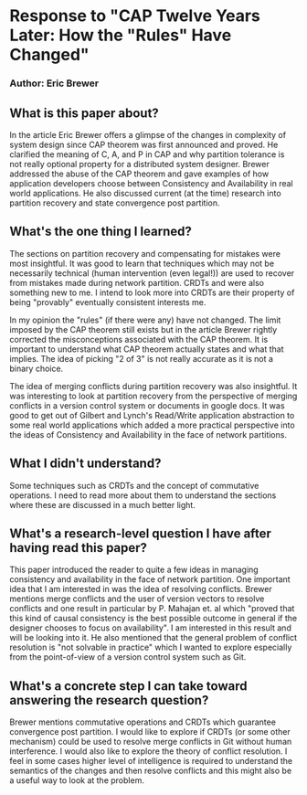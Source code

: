 # Response to "CAP Twelve Years Later: How the "Rules" Have Changed"

### Author: Eric Brewer


## What is this paper about?

In the article Eric Brewer offers a glimpse of the changes in complexity of system design since CAP theorem was first announced and proved. He clarified the meaning of C, A, and P in CAP and why partition tolerance is not really optional property for a distributed system designer. Brewer addressed the abuse of the CAP theorem and gave examples of how application developers choose between Consistency and Availability in real world applications. He also discussed current (at the time) research into partition recovery and state convergence post partition. 

## What's the one thing I learned?

The sections on partition recovery and compensating for mistakes were most insightful. It was good to learn that techniques which may not be necessarily technical (human intervention (even legal!)) are used to recover from mistakes made during network partition. CRDTs and were also something new to me. I intend to look more into CRDTs are their property of being "provably" eventually consistent interests me.

In my opinion the "rules" (if there were any) have not changed. The limit imposed by the CAP theorem still exists but in the article Brewer rightly corrected the misconceptions associated with the CAP theorem. It is important to understand what CAP theorem actually states and what that implies. The idea of picking "2 of 3" is not really accurate as it is not a binary choice.

The idea of merging conflicts during partition recovery was also insightful. It was interesting to look at partition recovery from the perspective of merging conflicts in a version control system or documents in google docs. It was good to get out of Gilbert and Lynch's Read/Write application abstraction to some real world applications which added a more practical perspective into the ideas of Consistency and Availability in the face of network partitions.

## What I didn't understand?

Some techniques such as CRDTs and the concept of commutative operations. I need to read more about them to understand the sections where these are discussed in a much better light.

## What's a research-level question I have after having read this paper?

This paper introduced the reader to quite a few ideas in managing consistency and availability in the face of network partition. One important idea that I am interested in was the idea of resolving conflicts. Brewer mentions merge conflicts and the user of version vectors to resolve conflicts and one result in particular by P. Mahajan et. al which "proved that this kind of causal consistency is the best possible outcome in general if the designer chooses to focus on availability". I am interested in this result and will be looking into it.  He also mentioned that the general problem of conflict resolution is "not solvable in practice" which I wanted to explore especially from the point-of-view of a version control system such as Git. 

## What's a concrete step I can take toward answering the research question?

Brewer mentions commutative operations and CRDTs which guarantee convergence post partition. I would like to explore if CRDTs (or some other mechanism) could be used to resolve merge conflicts in Git without human interference. I would also like to explore the theory of conflict resolution. I feel in some cases higher level of intelligence is required to understand the semantics of the changes and then resolve conflicts and this might also be a useful way to look at the problem. 
